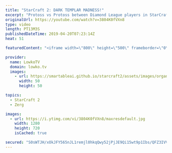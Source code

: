 ```yaml
---
title: "StarCraft 2: DARK TEMPLAR MADNESS!"
excerpt: "Protoss vs Protoss between Diamond League players in StarCraft 2. Subscribe for more videos: http://lowko.tv/youtube More StarCraft 2 viewer games: https://youtu.be/rQMflTegTQ4  If you have an awesome replay of StarCraft 2 that you think is worth casting, you can send it to replays@lowko.tv.  Check out"
originalUrl: https://youtube.com/watch?v=3804K0fVXn8
type: video
length: PT13M3S
publishedDateTime: 2019-04-20T07:23:14Z
heat: 51

featuredContent: "<iframe width=\"800\" height=\"500\" frameborder=\"0\" src=\"https://www.youtube.com/embed/3804K0fVXn8\" allow=\"accelerometer; autoplay; encrypted-media; gyroscope; picture-in-picture\" allowfullscreen></iframe>"

provider:
  name: LowkoTV
  domain: lowko.tv
  images:
    - url: https://smartableai.github.io/starcraft2/assets/images/organizations/lowko.tv-50x50.jpg
      width: 50
      height: 50

topics:
  - StarCraft 2
  - Zerg

images:
  - url: https://i.ytimg.com/vi/3804K0fVXn8/maxresdefault.jpg
    width: 1280
    height: 720
    isCached: true

secured: "S0sWTJH/xOkJFY565nJL1remjl0hkqQwy52jPjJE9Qi15wt9p1Ibs/QFZ3IVV9TdLwTnQhpfbPVsnEY8f5GUEsFXHVlxifVzdct3r+/9UaOxFfmuKtNxz6INzfxaf9Vs13ul0LXiZvCHkXJ5A1pOoqP1kZUBboI104vMNuIEuoP6oqovWelsKzj8DojfUgbvcplg1iVZB6J2i1zEFjWM2s5KVTtZ+jLfuP5Py840buKAYvKN7OvpY9ftoTGJGwPpfW9l+7A1LHfy2XSmQoeEUcyIrvVxdcp9zNy9EARxRyYS7fXc3QrmCb2CWRAzhbCQ90lQocOAdkX4+2hr0VhRze7GsbiBIkAtd5VtXwxZVtByvhLdbH0idbLyWsJL9LB3NCbURY99e+wrvVAK/4Fduxhax/j4Zu/3MaRtWDLPc6A=;3o8CVvKNtFDuGvSo5flErQ=="
---
```


